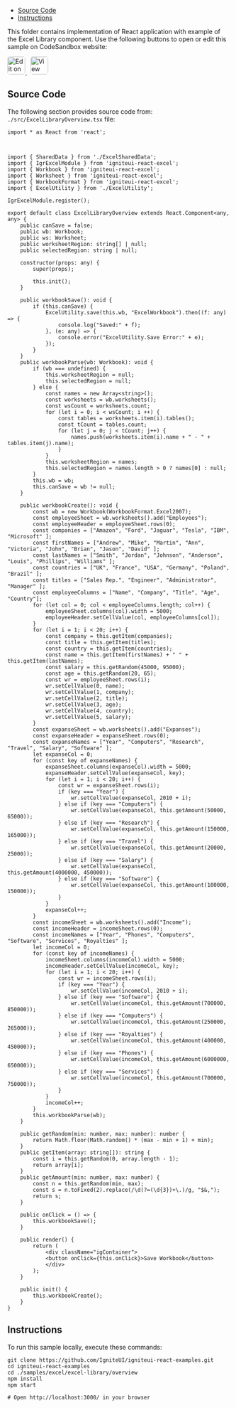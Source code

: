 <!-- WARNING Do not change this file because it wil be auto re-generated from template file: -->
<!-- https://github.com/IgniteUI/igniteui-react-examples/tree/master/sample-template-files/ReadMe.md -->

<!-- ## Table of Contents -->
<!-- - [Sample Preview](#Sample-Preview) -->
- [Source Code](#Source-Code)
- [Instructions](#Instructions)

This folder contains implementation of React application with example of the Excel Library component. Use the following buttons to open or edit this sample on CodeSandbox website:

<!-- [Excel Library](https://infragistics.com/Reactsite/components/excel-library.html) -->

<html lang="en" xmlns="http://www.w3.org/1999/xhtml">
    <body>
        <a target="_blank" href="https://codesandbox.io/s/github/IgniteUI/igniteui-react-examples/tree/master/samples/excel/excel-library/overview?fontsize=14&hidenavigation=1&theme=dark&view=preview&file=/src/ExcelLibraryOverview.tsx" rel="noopener noreferrer">
            <img height="40px" style="border-radius: 0.3rem" alt="Edit on CodeSandbox" src="https://static.infragistics.com/xplatform/images/sandbox/edit.png"/>
        </a>
        <!-- <a target="_blank"
href="https://codesandbox.io/s/github/IgniteUI/igniteui-react-examples/tree/master/samples/maps/geo-map/binding-csv-points?fontsize=14&hidenavigation=1&theme=dark&view=preview">
            <img alt="Edit Sample" src="https://codesandbox.io/static/img/play-codesandbox.svg"/>
        </a> -->
        <a target="_blank" style="margin-left: 0.5rem"
href="https://codesandbox.io/embed/github/IgniteUI/igniteui-react-examples/tree/master/samples/excel/excel-library/overview?fontsize=14&hidenavigation=1&theme=dark&view=preview&file=/src/ExcelLibraryOverview.tsx">
            <img height="40px" style="border-radius: 0.3rem" alt="View on CodeSandbox" src="https://static.infragistics.com/xplatform/images/sandbox/view.png"/>
        </a>
        <!-- <a target="_blank"
href="https://codesandbox.io/embed/github/IgniteUI/igniteui-react-examples/tree/master/samples/maps/geo-map/binding-csv-points?fontsize=14&hidenavigation=1&theme=dark&view=preview">
            <img alt="View on CodeSandbox" src="https://static.infragistics.com/xplatform/images/sandbox/view.png"/>
        </a>
https://codesandbox.io/embed/react-treemap-overview-rtb45
https://codesandbox.io/static/img/play-codesandbox.svg
https://codesandbox.io/embed/react-treemap-overview-rtb45?view=browser -->
    </body>
</html>

<!-- ## Sample Preview -->

<!-- <iframe
  src="https://codesandbox.io/embed/github/IgniteUI/igniteui-react-examples/tree/master/samples/excel/excel-library/overview?fontsize=14&hidenavigation=1&theme=dark&view=preview&file=/src/ExcelLibraryOverview.tsx"
  style="width:100%; height:400px; border:0; border-radius: 4px; overflow:hidden;"
  allow="accelerometer; ambient-light-sensor; camera; encrypted-media; geolocation; gyroscope; hid; microphone; midi; payment; usb; vr"
  sandbox="allow-forms allow-modals allow-popups allow-presentation allow-same-origin allow-scripts"
></iframe> -->

## Source Code

The following section provides source code from:
`./src/ExcelLibraryOverview.tsx` file:

```tsx
import * as React from 'react';



import { SharedData } from './ExcelSharedData';
import { IgrExcelModule } from 'igniteui-react-excel';
import { Workbook } from 'igniteui-react-excel';
import { Worksheet } from 'igniteui-react-excel';
import { WorkbookFormat } from 'igniteui-react-excel';
import { ExcelUtility } from './ExcelUtility';

IgrExcelModule.register();

export default class ExcelLibraryOverview extends React.Component<any, any> {
    public canSave = false;
    public wb: Workbook;
    public ws: Worksheet;
    public worksheetRegion: string[] | null;
    public selectedRegion: string | null;

    constructor(props: any) {
        super(props);

        this.init();
    }

    public workbookSave(): void {
        if (this.canSave) {
            ExcelUtility.save(this.wb, "ExcelWorkbook").then((f: any) => {
                console.log("Saved:" + f);
            }, (e: any) => {
                console.error("ExcelUtility.Save Error:" + e);
            });
        }
    }
    public workbookParse(wb: Workbook): void {
        if (wb === undefined) {
            this.worksheetRegion = null;
            this.selectedRegion = null;
        } else {
            const names = new Array<string>();
            const worksheets = wb.worksheets();
            const wsCount = worksheets.count;
            for (let i = 0; i < wsCount; i ++) {
                const tables = worksheets.item(i).tables();
                const tCount = tables.count;
                for (let j = 0; j < tCount; j++) {
                    names.push(worksheets.item(i).name + " - " + tables.item(j).name);
                }
            }
            this.worksheetRegion = names;
            this.selectedRegion = names.length > 0 ? names[0] : null;
        }
        this.wb = wb;
        this.canSave = wb != null;
    }

    public workbookCreate(): void {
        const wb = new Workbook(WorkbookFormat.Excel2007);
        const employeeSheet = wb.worksheets().add("Employees");
        const employeeHeader = employeeSheet.rows(0);
        const companies = ["Amazon", "Ford", "Jaguar", "Tesla", "IBM", "Microsoft" ];
        const firstNames = ["Andrew", "Mike", "Martin", "Ann", "Victoria", "John", "Brian", "Jason", "David" ];
        const lastNames = ["Smith", "Jordan", "Johnson", "Anderson", "Louis", "Phillips", "Williams" ];
        const countries = ["UK", "France", "USA", "Germany", "Poland", "Brazil" ];
        const titles = ["Sales Rep.", "Engineer", "Administrator", "Manager" ];
        const employeeColumns = ["Name", "Company", "Title", "Age", "Country"];
        for (let col = 0; col < employeeColumns.length; col++) {
            employeeSheet.columns(col).width = 5000;
            employeeHeader.setCellValue(col, employeeColumns[col]);
        }
        for (let i = 1; i < 20; i++) {
            const company = this.getItem(companies);
            const title = this.getItem(titles);
            const country = this.getItem(countries);
            const name = this.getItem(firstNames) + " " + this.getItem(lastNames);
            const salary = this.getRandom(45000, 95000);
            const age = this.getRandom(20, 65);
            const wr = employeeSheet.rows(i);
            wr.setCellValue(0, name);
            wr.setCellValue(1, company);
            wr.setCellValue(2, title);
            wr.setCellValue(3, age);
            wr.setCellValue(4, country);
            wr.setCellValue(5, salary);
        }
        const expanseSheet = wb.worksheets().add("Expanses");
        const expanseHeader = expanseSheet.rows(0);
        const expanseNames = ["Year", "Computers", "Research", "Travel", "Salary", "Software" ];
        let expanseCol = 0;
        for (const key of expanseNames) {
            expanseSheet.columns(expanseCol).width = 5000;
            expanseHeader.setCellValue(expanseCol, key);
            for (let i = 1; i < 20; i++) {
                const wr = expanseSheet.rows(i);
                if (key === "Year") {
                    wr.setCellValue(expanseCol, 2010 + i);
                } else if (key === "Computers") {
                    wr.setCellValue(expanseCol, this.getAmount(50000, 65000));
                } else if (key === "Research") {
                    wr.setCellValue(expanseCol, this.getAmount(150000, 165000));
                } else if (key === "Travel") {
                    wr.setCellValue(expanseCol, this.getAmount(20000, 25000));
                } else if (key === "Salary") {
                    wr.setCellValue(expanseCol, this.getAmount(4000000, 450000));
                } else if (key === "Software") {
                    wr.setCellValue(expanseCol, this.getAmount(100000, 150000));
                }
            }
            expanseCol++;
        }
        const incomeSheet = wb.worksheets().add("Income");
        const incomeHeader = incomeSheet.rows(0);
        const incomeNames = ["Year", "Phones", "Computers", "Software", "Services", "Royalties" ];
        let incomeCol = 0;
        for (const key of incomeNames) {
            incomeSheet.columns(incomeCol).width = 5000;
            incomeHeader.setCellValue(incomeCol, key);
            for (let i = 1; i < 20; i++) {
                const wr = incomeSheet.rows(i);
                if (key === "Year") {
                    wr.setCellValue(incomeCol, 2010 + i);
                } else if (key === "Software") {
                    wr.setCellValue(incomeCol, this.getAmount(700000, 850000));
                } else if (key === "Computers") {
                    wr.setCellValue(incomeCol, this.getAmount(250000, 265000));
                } else if (key === "Royalties") {
                    wr.setCellValue(incomeCol, this.getAmount(400000, 450000));
                } else if (key === "Phones") {
                    wr.setCellValue(incomeCol, this.getAmount(6000000, 650000));
                } else if (key === "Services") {
                    wr.setCellValue(incomeCol, this.getAmount(700000, 750000));
                }
            }
            incomeCol++;
        }
        this.workbookParse(wb);
    }

    public getRandom(min: number, max: number): number {
        return Math.floor(Math.random() * (max - min + 1) + min);
    }
    public getItem(array: string[]): string {
        const i = this.getRandom(0, array.length - 1);
        return array[i];
    }
    public getAmount(min: number, max: number) {
        const n = this.getRandom(min, max);
        const s = n.toFixed(2).replace(/\d(?=(\d{3})+\.)/g, "$&,");
        return s;
    }

    public onClick = () => {
        this.workbookSave();
    }

    public render() {
        return (
            <div className="igContainer">
            <button onClick={this.onClick}>Save Workbook</button>
            </div>
        );
    }

    public init() {
        this.workbookCreate();
    }
}
```

## Instructions
To run this sample locally, execute these commands:

```
git clone https://github.com/IgniteUI/igniteui-react-examples.git
cd igniteui-react-examples
cd ./samples/excel/excel-library/overview
npm install
npm start

# Open http://localhost:3000/ in your browser
```


